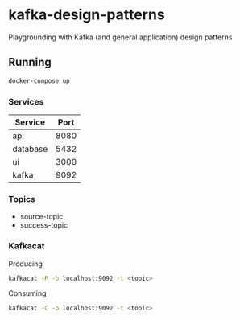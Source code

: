 # kafka-design-patterns

Playgrounding with Kafka (and general application) design patterns


## Running

```sh
docker-compose up
```

### Services

|   Service     |   Port    |
|---            |---        |
|   api         |   8080    |
|   database    |   5432    |
|   ui          |   3000    |
|   kafka       |   9092    |

### Topics

- source-topic
- success-topic

### Kafkacat

Producing

```sh
kafkacat -P -b localhost:9092 -t <topic>
```

Consuming

```sh
kafkacat -C -b localhost:9092 -t <topic>
```